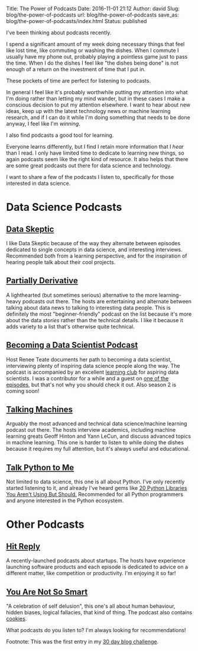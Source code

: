 Title: The Power of Podcasts
Date: 2016-11-01 21:12
Author: david
Slug: blog/the-power-of-podcasts
url: blog/the-power-of-podcasts
save_as: blog/the-power-of-podcasts/index.html
Status: published

I've been thinking about podcasts recently.

I spend a significant amount of my week doing necessary things that feel
like lost time, like commuting or washing the dishes. When I commute I
usually have my phone out, probably playing a pointless game just to
pass the time. When I do the dishes I feel like "the dishes being done"
is not enough of a return on the investment of time that I put in.

These pockets of time are perfect for listening to podcasts.

In general I feel like it's probably worthwhile putting my attention
into what I'm doing rather than letting my mind wander, but in these
cases I make a conscious decision to put my attention elsewhere. I want
to hear about new ideas, keep up with the latest technology news or
machine learning research, and if I can do it while I'm doing something
that needs to be done anyway, I feel like I'm *winning*.

I also find podcasts a good tool for learning.

Everyone learns differently, but I find I retain more information that I
*hear* than I read. I only have limited time to dedicate to learning new
things, so again podcasts seem like the right kind of resource. It also
helps that there are some great podcasts out there for data science and
technology.

I want to share a few of the podcasts I listen to, specifically for
those interested in data science.

# Data Science Podcasts

## [Data Skeptic](http://dataskeptic.com/)

I like Data Skeptic because of the way they alternate between episodes
dedicated to single concepts in data science, and interesting
interviews. Recommended both from a learning perspective, and for the
inspiration of hearing people talk about their cool projects.

## [Partially Derivative](http://partiallyderivative.com/)

A lighthearted (but sometimes serious) alternative to the more
learning-heavy podcasts out there. The hosts are entertaining and
alternate between talking about data news to talking to interesting data
people. This is definitely the most "beginner-friendly" podcast on the
list because it's more about the data *stories* rather than the
technical details. I like it because it adds variety to a list that's
otherwise quite technical.

## [Becoming a Data Scientist Podcast](http://www.becomingadatascientist.com/category/podcast/)

Host Renee Teate documents her path to becoming a data scientist,
interviewing plenty of inspiring data science people along the way. The
podcast is accompanied by an excellent [learning club](http://www.becomingadatascientist.com/learningclub/) for aspiring
data scientists. I was a contributor for a while and a guest on [one of the episodes](http://www.becomingadatascientist.com/2016/06/15/becoming-a-data-scientist-podcast-episode-12-data-science-learning-club-members/),
but that's not why you should check it out. Also season 2 is coming
soon!

## [Talking Machines](http://www.thetalkingmachines.com/)

Arguably the most advanced and technical data science/machine learning
podcast out there. The hosts interview academics, including machine
learning greats Geoff Hinton and Yann LeCun, and discuss advanced topics
in machine learning. This one is harder to listen to while doing the
dishes because it requires my full attention, but it's always useful and
educational.

## [Talk Python to Me](https://talkpython.fm/)

Not limited to data science, this one is all about Python. I've only
recently started listening to it, and already I've heard gems like [20 Python Libraries You Aren't Using But Should.](https://talkpython.fm/episodes/show/77/20-python-libraries-you-aren-t-using-but-should)
Recommended for all Python programmers and anyone interested in the
Python ecosystem.

# Other Podcasts

## [Hit Reply](https://hitreply.co/)

A recently-launched podcasts about startups. The hosts have experience
launching software products and each episode is dedicated to advice on a
different matter, like competition or productivity. I'm enjoying it so
far!

## [You Are Not So Smart](https://youarenotsosmart.com/podcast/)

"A celebration of self delusion", this one's all about human behaviour,
hidden biases, logical fallacies, that kind of thing. The podcast also
contains [cookies](https://youarenotsosmart.com/cookie-recipes/).

What podcasts do you listen to? I'm always looking for recommendations! 

Footnote: This was the first entry in my [30 day blog challenge](http://davidasboth.com/2016/11/01/30-posts-in-30-days/).

